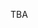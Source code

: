 TBA

<!--
fixme lorem ipsum

* Virtuabox, load VM
* In VM: `git clone` this repo
* R: `update.packages()`, `biocLite()`
-->
